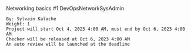 Networking basics #1
DevOpsNetworkSysAdmin

    By: Sylvain Kalache
    Weight: 1
    Project will start Oct 4, 2023 4:00 AM, must end by Oct 6, 2023 4:00 AM
    Checker will be released at Oct 6, 2023 4:00 AM
    An auto review will be launched at the deadline
